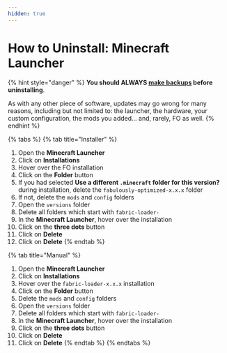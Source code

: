 ```yaml
---
hidden: true
---
```


# How to Uninstall: Minecraft Launcher

{% hint style="danger" %}
**You should ALWAYS [make backups](../backup/vanilla.md) before uninstalling**.

As with any other piece of software, updates may go wrong for many reasons, including but not limited to: the launcher, the hardware, your custom configuration, the mods you added... and, rarely, FO as well.
{% endhint %}

{% tabs %}
{% tab title="Installer" %}
1. Open the **Minecraft Launcher**
2. Click on **Installations**
3. Hover over the FO installation
4. Click on the **Folder** button
5. If you had selected **Use a different `.minecraft` folder for this version?** during installation, delete the `fabulously-optimized-x.x.x` folder
6. If not, delete the `mods` and `config` folders
7. Open the `versions` folder
8. Delete all folders which start with `fabric-loader-`
9. In the **Minecraft Launcher**, hover over the installation
10. Click on the **three dots** button
11. Click on **Delete**
12. Click on **Delete**
{% endtab %}

{% tab title="Manual" %}
1. Open the **Minecraft Launcher**
2. Click on **Installations**
3. Hover over the `fabric-loader-x.x.x` installation
4. Click on the **Folder** button
5. Delete the `mods` and `config` folders
6. Open the `versions` folder
7. Delete all folders which start with `fabric-loader-`
8. In the **Minecraft Launcher**, hover over the installation
9. Click on the **three dots** button
10. Click on **Delete**
11. Click on **Delete**
{% endtab %}
{% endtabs %}
